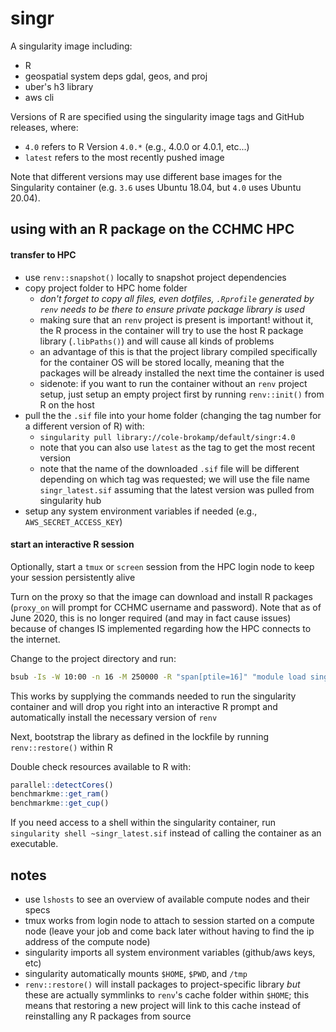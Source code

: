 # singr

A singularity image including:

- R
- geospatial system deps gdal, geos, and proj
- uber's h3 library
- aws cli

Versions of R are specified using the singularity image tags and GitHub releases, where:

- `4.0` refers to R Version `4.0.*` (e.g., 4.0.0 or 4.0.1, etc...)
- `latest` refers to the most recently pushed image

Note that different versions may use different base images for the Singularity container (e.g. `3.6` uses Ubuntu 18.04, but `4.0` uses Ubuntu 20.04).

## using with an R package on the CCHMC HPC

#### transfer to HPC

- use `renv::snapshot()` locally to snapshot project dependencies
- copy project folder to HPC home folder
    - *don't forget to copy all files, even dotfiles, `.Rprofile` generated by `renv` needs to be there to ensure private package library is used*
    - making sure that an `renv` project is present is important! without it, the R process in the container will try to use the host R package library (`.libPaths()`) and will cause all kinds of problems
    - an advantage of this is that the project library compiled specifically for the container OS will be stored locally, meaning that the packages will be already installed the next time the container is used
    - sidenote: if you want to run the container without an `renv` project setup, just setup an empty project first by running `renv::init()` from R on the host
- pull the the `.sif` file into your home folder (changing the tag number for a different version of R) with:
    - `singularity pull library://cole-brokamp/default/singr:4.0`
    - note that you can also use `latest` as the tag to get the most recent version
    - note that the name of the downloaded `.sif` file will be different depending on which tag was requested; we will use the file name `singr_latest.sif` assuming that the latest version was pulled from singularity hub
- setup any system environment variables if needed (e.g., `AWS_SECRET_ACCESS_KEY`)

#### start an interactive R session

Optionally, start a `tmux` or `screen` session from the HPC login node to keep your session persistently alive

Turn on the proxy so that the image can download and install R packages (`proxy_on` will prompt for CCHMC username and password). Note that as of June 2020, this is no longer required (and may in fact cause issues) because of changes IS implemented regarding how the HPC connects to the internet.

Change to the project directory and run:

```sh
bsub -Is -W 10:00 -n 16 -M 250000 -R "span[ptile=16]" "module load singularity; singularity run ~/singr_latest.sif"
```

This works by supplying the commands needed to run the singularity container and will drop you right into an interactive R prompt and automatically install the necessary version of `renv`

Next, bootstrap the library as defined in the lockfile by running `renv::restore()` within R

Double check resources available to R with:

```R
parallel::detectCores()
benchmarkme::get_ram()
benchmarkme::get_cup()
```

If you need access to a shell within the singularity container, run `singularity shell ~singr_latest.sif` instead of calling the container as an executable.

## notes 
- use `lshosts` to see an overview of available compute nodes and their specs
- tmux works from login node to attach to session started on a compute node (leave your job and come back later without having to find the ip address of the compute node)
- singularity imports all system environment variables (github/aws keys, etc)
- singularity automatically mounts `$HOME`, `$PWD`, and `/tmp`
- `renv::restore()` will install packages to project-specific library *but* these are actually symmlinks to `renv`'s cache folder within `$HOME`; this means that restoring a new project will link to this cache instead of reinstalling any R packages from source


